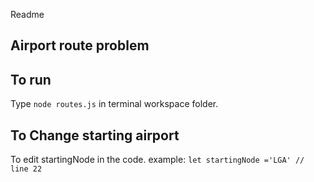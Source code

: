 Readme
## Airport route problem

## To run
Type  `node routes.js` in terminal workspace folder.

## To Change starting airport

To edit startingNode in the code. 
example:
    ```
    let startingNode ='LGA' // line 22
    ```
